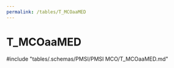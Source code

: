 ```yaml
---
permalink: /tables/T_MCOaaMED
---
```

# T\_MCOaaMED
<!-- SPDX-License-Identifier: MPL-2.0 -->

<!-- ATTENTION : Ne pas supprimer ou modifier la ligne ci-dessous -->
#include "tables/.schemas/PMSI/PMSI MCO/T_MCOaaMED.md"
<!-- ATTENTION : Ne pas supprimer ou modifier la ligne ci-dessus -->
